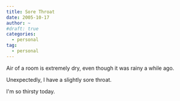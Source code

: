 ```yaml
---
title: Sore Throat
date: 2005-10-17
author: ~
#draft: true
categories:
  - personal
tag:
  - personal
---
```




Air of a room is extremely dry, even though it was rainy a while ago.

Unexpectedly, I have a slightly sore throat.

I'm so thirsty today.


 






